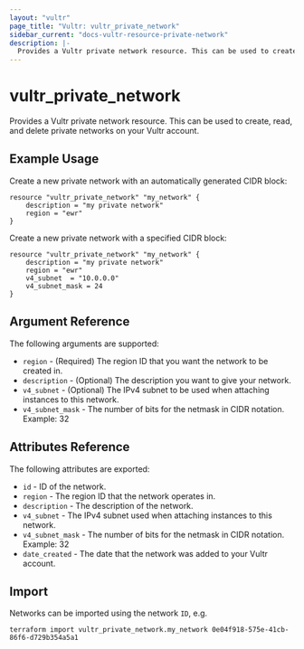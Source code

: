 ```yaml
---
layout: "vultr"
page_title: "Vultr: vultr_private_network"
sidebar_current: "docs-vultr-resource-private-network"
description: |-
  Provides a Vultr private network resource. This can be used to create, read, and delete private networks on your Vultr account.
---
```


# vultr_private_network

Provides a Vultr private network resource. This can be used to create, read, and delete private networks on your Vultr account.

## Example Usage

Create a new private network with an automatically generated CIDR block:

```hcl
resource "vultr_private_network" "my_network" {
	description = "my private network"
	region = "ewr"
}
```

Create a new private network with a specified CIDR block:

```hcl
resource "vultr_private_network" "my_network" {
	description = "my private network"
	region = "ewr"
	v4_subnet  = "10.0.0.0"
	v4_subnet_mask = 24
}
```

## Argument Reference

The following arguments are supported:

* `region` - (Required) The region ID that you want the network to be created in.
* `description` - (Optional) The description you want to give your network.
* `v4_subnet` - (Optional) The IPv4 subnet to be used when attaching instances to this network.
* `v4_subnet_mask` - The number of bits for the netmask in CIDR notation. Example: 32

## Attributes Reference

The following attributes are exported:

* `id` - ID of the network.
* `region` - The region ID that the network operates in.
* `description` - The description of the network.
* `v4_subnet` - The IPv4 subnet used when attaching instances to this network.
* `v4_subnet_mask` - The number of bits for the netmask in CIDR notation. Example: 32
* `date_created` - The date that the network was added to your Vultr account.

## Import

Networks can be imported using the network `ID`, e.g.

```
terraform import vultr_private_network.my_network 0e04f918-575e-41cb-86f6-d729b354a5a1
```